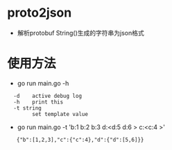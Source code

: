 # proto2json 
 * 解析protobuf String()生成的字符串为json格式
# 使用方法
 * go run main.go -h
```
  -d    active debug log
  -h    print this
  -t string
        set template value
```
 * go run main.go -t 'b:1 b:2 b:3 d:<d:5 d:6 > c:<c:4 >'
```
   {"b":[1,2,3],"c":{"c":4},"d":{"d":[5,6]}}
```
